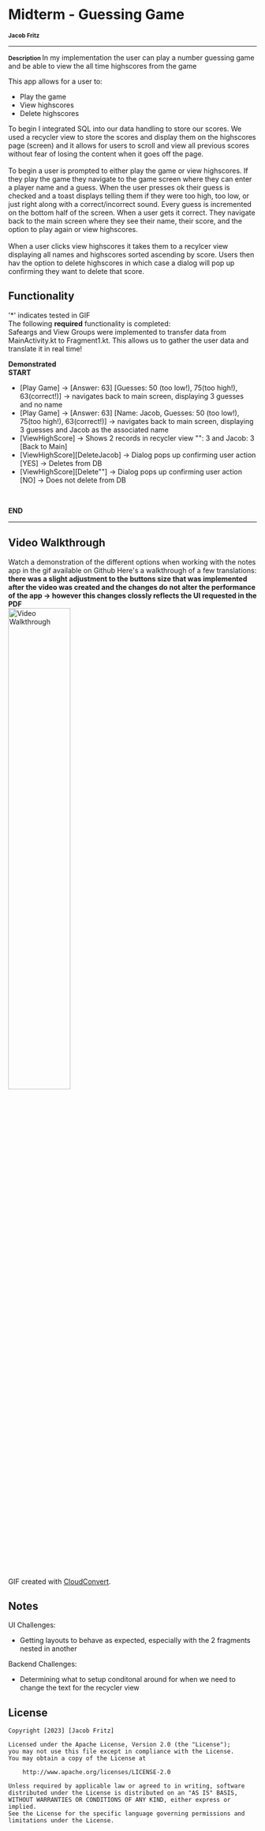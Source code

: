 # Midterm - Guessing Game
<span style="font-size: smaller;"><strong>Jacob Fritz</strong></span>

---
<span style="font-size: smaller;"><strong> Description </strong> </span>
In my implementation the user can play a number guessing game and be able to view the all time highscores from the game

This app allows for a user to:
- Play the game
- View highscores
- Delete highscores

To begin I integrated SQL into our data handling to store our scores. We used a recycler view to store the scores and display them on the highscores page (screen)
and it allows for users to scroll and view all previous scores without fear of losing the content when it goes off the page.
<br>
<br>
To begin a user is prompted to either play the game or view highscores. If they play the game they navigate to the game screen where they can enter a player name and a guess.
When the user presses ok their guess is checked and a toast displays telling them if they were too high, too low, or just right along with a correct/incorrect sound. Every guess is incremented on the bottom half of the screen.
When a user gets it correct. They navigate back to the main screen where they see their name, their score, and the option to play again or view highscores.
<br>
<br>
When a user clicks view highscores it takes them to a recylcer view displaying all names and highscores sorted ascending by score.
Users then hav the option to delete highscores in which case a dialog will pop up confirming they want to delete that score.


## Functionality
'*' indicates tested in GIF  
The following **required** functionality is completed:
<br>
Safeargs and View Groups were implemented to transfer data from MainActivity.kt to Fragment1.kt. This allows us to gather the user data and translate it in real time!

**Demonstrated**
<br>
**START**
<br>
* [Play Game] -> [Answer: 63] [Guesses: 50 (too low!), 75(too high!), 63(correct!)] -> navigates back to main screen, displaying 3 guesses and no name
* [Play Game] -> [Answer: 63] [Name: Jacob, Guesses: 50 (too low!), 75(too high!), 63(correct!)] -> navigates back to main screen, displaying 3 guesses and Jacob as the associated name
* [ViewHighScore] -> Shows 2 records in recycler view "": 3 and Jacob: 3 [Back to Main]
* [ViewHighScore][DeleteJacob] -> Dialog pops up confirming user action [YES] -> Deletes from DB
* [ViewHighScore][Delete""] -> Dialog pops up confirming user action [NO] -> Does not delete from DB

<br>

**END**


---
## Video Walkthrough
Watch a demonstration of the different options when working with the notes app in the gif available on Github
Here's a walkthrough of a few translations:
**there was a slight adjustment to the buttons size that was implemented after the video was created and the changes do not alter the performance of the app -> however this changes clossly
reflects the UI requested in the PDF**
<br>
<img src='' title='Project6 Video Walkthrough' width='50%' height = '50%' alt='Video Walkthrough' />

GIF created with [CloudConvert](https://cloudconvert.com/).

## Notes
UI Challenges:
- Getting layouts to behave as expected, especially with the 2 fragments nested in another

Backend Challenges:
- Determining what to setup conditonal around for when we need to change the text for the recycler view

## License

    Copyright [2023] [Jacob Fritz]

    Licensed under the Apache License, Version 2.0 (the "License");
    you may not use this file except in compliance with the License.
    You may obtain a copy of the License at

        http://www.apache.org/licenses/LICENSE-2.0

    Unless required by applicable law or agreed to in writing, software
    distributed under the License is distributed on an "AS IS" BASIS,
    WITHOUT WARRANTIES OR CONDITIONS OF ANY KIND, either express or implied.
    See the License for the specific language governing permissions and
    limitations under the License.